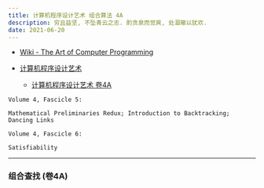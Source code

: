 ```yaml
---
title: 计算机程序设计艺术 组合算法 4A
description: 穷且益坚, 不坠青云之志. 酌贪泉而觉爽, 处涸辙以犹欢.
date: 2021-06-20
---
```


- [Wiki - The Art of Computer Programming](https://en.wikipedia.org/wiki/The_Art_of_Computer_Programming)

- [计算机程序设计艺术](https://book.douban.com/series/46236)
  - [计算机程序设计艺术 卷4A](https://book.douban.com/subject/34452973/)

```
Volume 4, Fascicle 5:

Mathematical Preliminaries Redux; Introduction to Backtracking; Dancing Links

Volume 4, Fascicle 6:

Satisfiability
```

------------------

### 组合查找 (卷4A)
